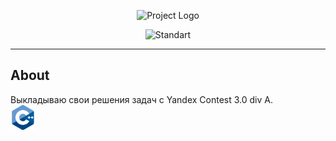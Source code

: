 <p align="center">
      <img src="https://ipk19.ru/upload/iblock/0ae/p1l1u14i7nb4gh27h9xwcaeprqytlo8u/3.jpg" alt="Project Logo" width="726">
</p>

<p align="center">
      <img src="https://img.shields.io/badge/GNU_GCC-12.2_C++20-white" alt="Standart">
</p>

___

## About

Выкладываю свои решения задач с Yandex Contest 3.0 div A.      
<img src="https://github.com/devicons/devicon/blob/master/icons/cplusplus/cplusplus-original.svg" title="C++" alt="C++" width="40" height="40"/>&nbsp;
